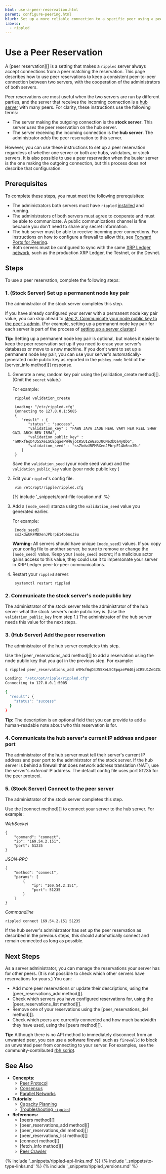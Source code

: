 ```yaml
---
html: use-a-peer-reservation.html
parent: configure-peering.html
blurb: Set up a more reliable connection to a specific peer using a peer reservation.
labels:
  - rippled
---
```

# Use a Peer Reservation

A [peer reservation][] is a setting that makes a `rippled` server always accept connections from a peer matching the reservation. This page describes how to use peer reservations to keep a consistent peer-to-peer connection between two servers, with the cooperation of the administrators of both servers.

Peer reservations are most useful when the two servers are run by different parties, and the server that receives the incoming connection is a [hub server](rippled-server-modes.html#public-hubs) with many peers. For clarity, these instructions use the following terms:

- The server making the outgoing connection is the **stock server**. This server _uses_ the peer reservation on the hub server.
- The server receiving the incoming connection is the **hub server**. The administrator _adds_ the peer reservation to this server.

However, you can use these instructions to set up a peer reservation regardless of whether one server or both are hubs, validators, or stock servers. It is also possible to use a peer reservation when the busier server is the one making the outgoing connection, but this process does not describe that configuration.

## Prerequisites

To complete these steps, you must meet the following prerequisites:

- The administrators both servers must have `rippled` [installed](install-rippled.html) and running.
- The administrators of both servers must agree to cooperate and must be able to communicate. A public communications channel is fine because you don't need to share any secret information.
- The hub server must be able to receive incoming peer connections. For instructions on how to configure a firewall to allow this, see [Forward Ports for Peering](forward-ports-for-peering.html).
- Both servers must be configured to sync with the same [XRP Ledger network](parallel-networks.html), such as the production XRP Ledger, the Testnet, or the Devnet.

## Steps

To use a peer reservation, complete the following steps:

### 1. (Stock Server) Set up a permanent node key pair

The administrator of the stock server completes this step.

If you have already configured your server with a permanent node key pair value, you can skip ahead to [step 2: Communicate your node public key to the peer's admin](#2-communicate-the-stock-servers-node-public-key). (For example, setting up a permanent node key pair for each server is part of the process of [setting up a server cluster](cluster-rippled-servers.html).)

**Tip:** Setting up a permanent node key pair is optional, but makes it easier to keep the peer reservation set up if you need to erase your server's databases or move to a new machine. If you don't want to set up a permanent node key pair, you can use your server's automatically-generated node public key as reported in the `pubkey_node` field of the [server_info method][] response.

1. Generate a new, random key pair using the [validation_create method][]. (Omit the `secret` value.)

    For example:

        rippled validation_create

        Loading: "/etc/rippled.cfg"
        Connecting to 127.0.0.1:5005
        {
           "result" : {
              "status" : "success",
              "validation_key" : "FAWN JAVA JADE HEAL VARY HER REEL SHAW GAIL ARCH BEN IRMA",
              "validation_public_key" : "n9Mxf6qD4J55XeLSCEpqaePW4GjoCR5U1ZeGZGJUCNe3bQa4yQbG",
              "validation_seed" : "ssZkdwURFMBXenJPbrpE14b6noJSu"
           }
        }

    Save the `validation_seed` (your node seed value) and the `validation_public_key` value (your node public key )

2. Edit your `rippled`'s config file.

        vim /etc/opt/ripple/rippled.cfg

    {% include '_snippets/conf-file-location.md' %}<!--_ -->

3. Add a `[node_seed]` stanza using the `validation_seed` value you generated earlier.

    For example:

        [node_seed]
        ssZkdwURFMBXenJPbrpE14b6noJSu

    **Warning:** All servers should have unique `[node_seed]` values. If you copy your config file to another server, be sure to remove or change the `[node_seed]` value. Keep your `[node_seed]` secret; if a malicious actor gains access to this value, they could use it to impersonate your server in XRP Ledger peer-to-peer communications.

4. Restart your `rippled` server:

        systemctl restart rippled

### 2. Communicate the stock server's node public key

The administrator of the stock server tells the administrator of the hub server what the stock server's node public key is. (Use the `validation_public_key` from step 1.) The administrator of the hub server needs this value for the next steps.

### 3. (Hub Server) Add the peer reservation

The administrator of the hub server completes this step.

Use the [peer_reservations_add method][] to add a reservation using the node public key that you got in the previous step. For example:

```sh
$ rippled peer_reservations_add n9Mxf6qD4J55XeLSCEpqaePW4GjoCR5U1ZeGZGJUCNe3bQa4yQbG "Description here"

Loading: "/etc/opt/ripple/rippled.cfg"
Connecting to 127.0.0.1:5005

{
  "result": {
    "status": "success"
  }
}
```

**Tip:** The description is an optional field that you can provide to add a human-readable note about who this reservation is for.

### 4. Communicate the hub server's current IP address and peer port

The administrator of the hub server must tell their server's current IP address and peer port to the administrator of the stock server. If the hub server is behind a firewall that does network address translation (NAT), use the server's _external_ IP address. The default config file uses port 51235 for the peer protocol.

### 5. (Stock Server) Connect to the peer server

The administrator of the stock server completes this step.

Use the [connect method][] to connect your server to the hub server. For example:

<!-- MULTICODE_BLOCK_START -->

*WebSocket*

```
{
    "command": "connect",
    "ip": "169.54.2.151",
    "port": 51235
}
```

*JSON-RPC*

```
{
    "method": "connect",
    "params": [
        {
            "ip": "169.54.2.151",
            "port": 51235
        }
    ]
}
```


*Commandline*

```
rippled connect 169.54.2.151 51235
```

<!-- MULTICODE_BLOCK_END -->

If the hub server's administrator has set up the peer reservation as described in the previous steps, this should automatically connect and remain connected as long as possible.


## Next Steps

As a server administrator, you can manage the reservations your server has for other peers. (It is not possible to check which other servers have reservations for yours.) You can:

- Add more peer reservations or update their descriptions, using the [peer_reservations_add method][].
- Check which servers you have configured reservations for, using the [peer_reservations_list method][].
- Remove one of your reservations using the [peer_reservations_del method][].
- Check which peers are currently connected and how much bandwidth they have used, using the [peers method][].

**Tip:** Although there is no API method to immediately disconnect from an unwanted peer, you can use a software firewall such as `firewalld` to block an unwanted peer from connecting to your server. For examples, see the community-contributed [rbh script](https://github.com/gnanderson/rbh). <!-- SPELLING_IGNORE: rbh -->


## See Also

- **Concepts:**
    - [Peer Protocol](peer-protocol.html)
    - [Consensus](consensus.html)
    - [Parallel Networks](parallel-networks.html)
- **Tutorials:**
    - [Capacity Planning](capacity-planning.html)
    - [Troubleshooting `rippled`](troubleshoot-the-rippled-server.html)
- **References:**
    - [peers method][]
    - [peer_reservations_add method][]
    - [peer_reservations_del method][]
    - [peer_reservations_list method][]
    - [connect method][]
    - [fetch_info method][]
    - [Peer Crawler](peer-crawler.html)


<!--{# common link defs #}-->
{% include '_snippets/rippled-api-links.md' %}
{% include '_snippets/tx-type-links.md' %}
{% include '_snippets/rippled_versions.md' %}
